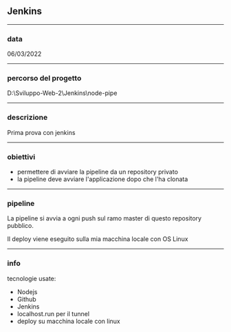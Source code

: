 ## Jenkins

---
### data
06/03/2022

---
### percorso del progetto
D:\Sviluppo-Web-2\Jenkins\node-pipe

---
### descrizione
Prima prova con jenkins

---
### obiettivi
- permettere di avviare la pipeline da un repository privato
- la pipeline deve avviare l'applicazione dopo che l'ha clonata


---
### pipeline
La pipeline si avvia a ogni push sul ramo master di
questo repository pubblico.

Il deploy viene eseguito sulla mia macchina locale
con OS Linux

---
### info
tecnologie usate:
- Nodejs
- Github
- Jenkins
- localhost.run per il tunnel
- deploy su macchina locale con linux

